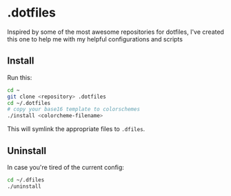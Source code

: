 # .dotfiles

Inspired by some of the most awesome repositories for dotfiles, I've created this one to help me with my helpful configurations and scripts

## Install

Run this:

```bash
cd ~
git clone <repository> .dotfiles
cd ~/.dotfiles
# copy your base16 template to colorschemes
./install <colorcheme-filename>
```

This will symlink the appropriate files to `.dfiles`.

## Uninstall

In case you're tired of the current config:

```sh
cd ~/.dfiles
./uninstall
```
